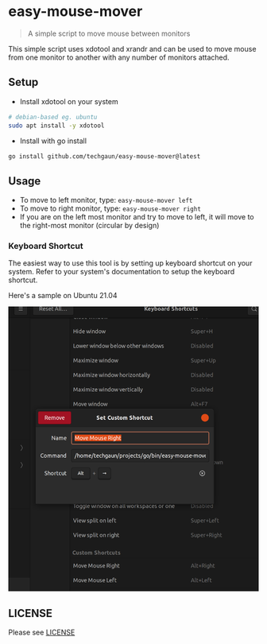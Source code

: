 # easy-mouse-mover

> A simple script to move mouse between monitors

This simple script uses xdotool and xrandr
and can be used to move mouse from one monitor
to another with any number of monitors attached.

## Setup

- Install xdotool on your system

```bash
# debian-based eg. ubuntu
sudo apt install -y xdotool
```

- Install with go install

```bash
go install github.com/techgaun/easy-mouse-mover@latest
```

## Usage

- To move to left monitor, type: `easy-mouse-mover left`
- To move to right monitor, type: `easy-mouse-mover right`
- If you are on the left most monitor and try to move to left,
it will move to the right-most monitor (circular by design)

### Keyboard Shortcut

The easiest way to use this tool is by setting up keyboard shortcut on your system.
Refer to your system's documentation to setup the keyboard shortcut.

Here's a sample on Ubuntu 21.04

![Screenshot](screenshot.png)

## LICENSE

Please see [LICENSE](LICENSE)
